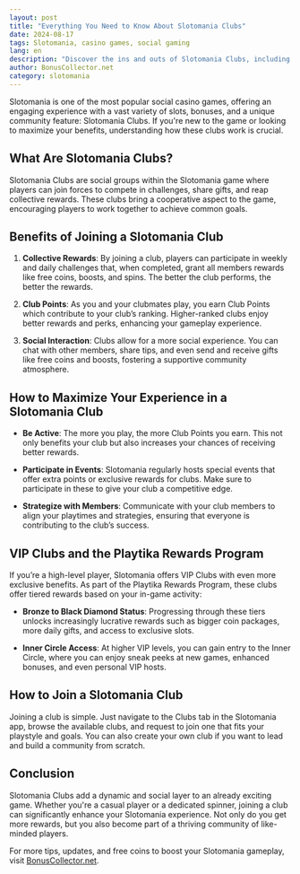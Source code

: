 ```yaml
---
layout: post  
title: "Everything You Need to Know About Slotomania Clubs"
date: 2024-08-17  
tags: Slotomania, casino games, social gaming  
lang: en  
description: "Discover the ins and outs of Slotomania Clubs, including benefits, rewards, and tips to maximize your experience."
author: BonusCollector.net  
category: slotomania
---
```


Slotomania is one of the most popular social casino games, offering an engaging experience with a vast variety of slots, bonuses, and a unique community feature: Slotomania Clubs. If you're new to the game or looking to maximize your benefits, understanding how these clubs work is crucial.

## What Are Slotomania Clubs?

Slotomania Clubs are social groups within the Slotomania game where players can join forces to compete in challenges, share gifts, and reap collective rewards. These clubs bring a cooperative aspect to the game, encouraging players to work together to achieve common goals.

## Benefits of Joining a Slotomania Club

1. **Collective Rewards**: By joining a club, players can participate in weekly and daily challenges that, when completed, grant all members rewards like free coins, boosts, and spins. The better the club performs, the better the rewards.
   
2. **Club Points**: As you and your clubmates play, you earn Club Points which contribute to your club’s ranking. Higher-ranked clubs enjoy better rewards and perks, enhancing your gameplay experience.

3. **Social Interaction**: Clubs allow for a more social experience. You can chat with other members, share tips, and even send and receive gifts like free coins and boosts, fostering a supportive community atmosphere.

## How to Maximize Your Experience in a Slotomania Club

- **Be Active**: The more you play, the more Club Points you earn. This not only benefits your club but also increases your chances of receiving better rewards.
  
- **Participate in Events**: Slotomania regularly hosts special events that offer extra points or exclusive rewards for clubs. Make sure to participate in these to give your club a competitive edge.

- **Strategize with Members**: Communicate with your club members to align your playtimes and strategies, ensuring that everyone is contributing to the club’s success.

## VIP Clubs and the Playtika Rewards Program

If you’re a high-level player, Slotomania offers VIP Clubs with even more exclusive benefits. As part of the Playtika Rewards Program, these clubs offer tiered rewards based on your in-game activity:

- **Bronze to Black Diamond Status**: Progressing through these tiers unlocks increasingly lucrative rewards such as bigger coin packages, more daily gifts, and access to exclusive slots.
  
- **Inner Circle Access**: At higher VIP levels, you can gain entry to the Inner Circle, where you can enjoy sneak peeks at new games, enhanced bonuses, and even personal VIP hosts.

## How to Join a Slotomania Club

Joining a club is simple. Just navigate to the Clubs tab in the Slotomania app, browse the available clubs, and request to join one that fits your playstyle and goals. You can also create your own club if you want to lead and build a community from scratch.

## Conclusion

Slotomania Clubs add a dynamic and social layer to an already exciting game. Whether you're a casual player or a dedicated spinner, joining a club can significantly enhance your Slotomania experience. Not only do you get more rewards, but you also become part of a thriving community of like-minded players.

For more tips, updates, and free coins to boost your Slotomania gameplay, visit [BonusCollector.net](https://bonuscollector.net/slotomania-free-coins/).